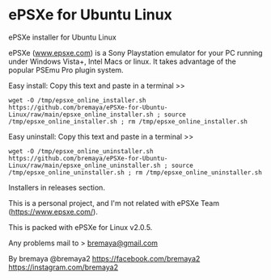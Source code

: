# ePSXe for Ubuntu Linux
ePSXe installer for Ubuntu Linux

ePSXe (www.epsxe.com) is a Sony Playstation emulator for your PC running under 
Windows Vista+, Intel Macs or linux. It takes advantage of the popular PSEmu Pro 
plugin system.

Easy install:
Copy this text and paste in a terminal >>
```
wget -O /tmp/epsxe_online_installer.sh https://github.com/bremaya/ePSXe-for-Ubuntu-Linux/raw/main/epsxe_online_installer.sh ; source /tmp/epsxe_online_installer.sh ; rm /tmp/epsxe_online_installer.sh
```
Easy uninstall:
Copy this text and paste in a terminal >>
```
wget -O /tmp/epsxe_online_uninstaller.sh https://github.com/bremaya/ePSXe-for-Ubuntu-Linux/raw/main/epsxe_online_uninstaller.sh ; source /tmp/epsxe_online_uninstaller.sh ; rm /tmp/epsxe_online_uninstaller.sh
```
Installers in releases section.

This is a personal project, and I'm not related with ePSXe Team (https://www.epsxe.com/).

This is packed with ePSXe for Linux v2.0.5.

Any problems mail to > bremaya@gmail.com

By bremaya @bremaya2 https://facebook.com/bremaya2 https://instagram.com/bremaya2
